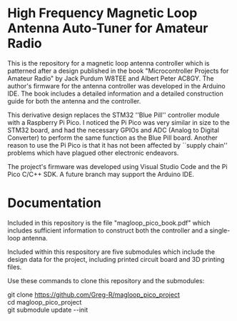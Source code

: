 # High Frequency Magnetic Loop Antenna Auto-Tuner for Amateur Radio

This is the repository for a magnetic loop antenna controller which is patterned after a design published in the book "Microcontroller Projects for Amateur Radio" by Jack Purdum W8TEE and Albert Peter AC8GY.  The author's firmware for the antenna controller was developed in the Arduino IDE.  The book includes a detailed information and a detailed construction guide for both the antenna and the controller.

This derivative design replaces the STM32 ''Blue Pill'' controller module with a Raspberry Pi Pico.  I noticed the Pi Pico was very similar in size to the STM32 board, and had the necessary GPIOs and ADC (Analog to Digital Converter) to perform the same function as the Blue Pill board.  Another reason to use the Pi Pico is that it has not been affected by ``supply chain'' problems which have plagued other electronic endeavors.  

The project's firmware was developed using Visual Studio Code and the Pi Pico C/C++ SDK.  A future branch may support the Arduino IDE.

# Documentation

Included in this repository is the file "magloop_pico_book.pdf" which includes sufficient information to construct both the controller and a single-loop antenna.

Included within this respository are five submodules which include the design data for the project, including printed circuit board and 3D printing files.

Use these commands to clone this repository and the submodules:

git clone https://github.com/Greg-R/magloop_pico_project  
cd magloop_pico_project  
git submodule update --init  


